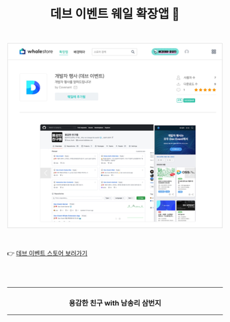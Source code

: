 <div align=center>
    <h1> 데브 이벤트 웨일 확장앱 🐳 </h1>
</div>
<br />

![](./images/cover.jpg)

<br />

👉 <a href="https://store.whale.naver.com/detail/dfhagfnmecmkhdoeggeokfmmkbpiahek?hl=ko"> 데브 이벤트 스토어 보러가기 </a>
<br />
<br />
<br />
<br />
<div align=center>
  <hr />
    <h3> 용감한 친구 with 남송리 삼번지 </h3>
  <hr />
</div>